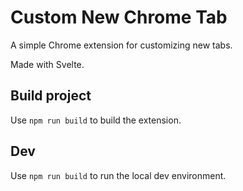 # Custom New Chrome Tab

A simple Chrome extension for customizing new tabs.

Made with Svelte.

## Build project

Use `npm run build` to build the extension.

## Dev

Use `npm run build` to run the local dev environment. 
